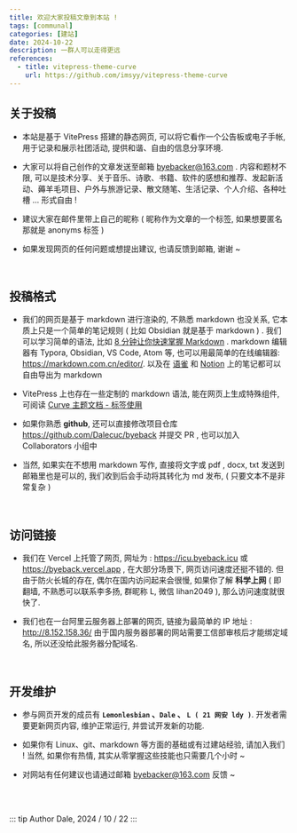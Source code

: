 ```yaml
---
title: 欢迎大家投稿文章到本站 !
tags: [communal]
categories: [建站]
date: 2024-10-22
description: 一群人可以走得更远
references:
  - title: vitepress-theme-curve
    url: https://github.com/imsyy/vitepress-theme-curve
---
```




## 关于投稿

- 本站是基于 VitePress 搭建的静态网页, 可以将它看作一个公告板或电子手帐, 用于记录和展示社团活动, 提供和谐、自由的信息分享环境. 

- 大家可以将自己创作的文章发送至邮箱 byebacker@163.com . 内容和题材不限, 可以是技术分享、关于音乐、诗歌、书籍、软件的感想和推荐、发起新活动、薅羊毛项目、户外与旅游记录、散文随笔、生活记录、个人介绍、各种吐槽 ... 形式自由 !

- 建议大家在邮件里带上自己的昵称 ( 昵称作为文章的一个标签, 如果想要匿名那就是 anonyms 标签 )

- 如果发现网页的任何问题或想提出建议, 也请反馈到邮箱, 谢谢 ~

<br/>


## 投稿格式

- 我们的网页是基于 markdown 进行渲染的, 不熟悉 markdown 也没关系, 它本质上只是一个简单的笔记规则 ( 比如 Obsidian 就是基于 markdown ) . 我们可以学习简单的语法, 比如 [8 分钟让你快速掌握 Markdown](https://www.bilibili.com/video/BV1JA411h7Gw) . markdown 编辑器有 Typora, Obsidian, VS Code, Atom 等, 也可以用最简单的在线编辑器:  https://markdown.com.cn/editor/. 以及在 [语雀](https://www.yuque.com/dashboard) 和 [Notion](https://www.notion.so/) 上的笔记都可以自由导出为 markdown

- VitePress 上也存在一些定制的 markdown 语法, 能在网页上生成特殊组件, 可阅读 [Curve 主题文档 - 标签使用](https://blog.imsyy.top/posts/2024/0307)

- 如果你熟悉 **github**, 还可以直接修改项目仓库 https://github.com/Dalecuc/byeback 并提交 PR , 也可以加入 Collaborators 小组中

- 当然, 如果实在不想用 markdown 写作, 直接将文字或 pdf , docx, txt 发送到邮箱里也是可以的, 我们收到后会手动将其转化为 md 发布,  ( 只要文本不是非常复杂 )

<br/>


## 访问链接

- 我们在 Vercel 上托管了网页, 网址为 : https://icu.byeback.icu 或 https://byeback.vercel.app , 在大部分场景下, 网页访问速度还挺不错的. 但由于防火长城的存在, 偶尔在国内访问起来会很慢, 如果你了解 **科学上网** ( 即翻墙, 不熟悉可以联系李多扬, 群昵称 L, 微信 lihan2049 ), 那么访问速度就很快了.

- 我们也在一台阿里云服务器上部署的网页, 链接为最简单的 IP 地址 :  http://8.152.158.36/ 由于国内服务器部署的网站需要工信部审核后才能绑定域名, 所以还没给此服务器分配域名. 

<br/>

## 开发维护

- 参与网页开发的成员有 **`Lemonlesbian` 、`Dale` 、 `L ( 21 网安 ldy )`**. 开发者需要更新网页内容, 维护正常运行, 并尝试开发新的功能. 

- 如果你有 Linux、git、markdown 等方面的基础或有过建站经验,  请加入我们 !  当然, 如果你有热情, 其实从零掌握这些技能也只需要几个小时 ~  

- 对网站有任何建议也请通过邮箱 byebacker@163.com 反馈 ~

<br/>
<br/>


::: tip Author
Dale, 2024 / 10 / 22
:::

<br/>
<br/>

